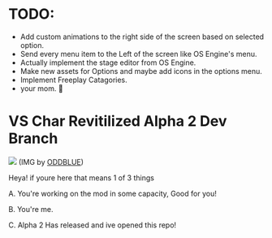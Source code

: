 # TODO:
* Add custom animations to the right side of the screen based on selected option.
* Send every menu item to the Left of the screen like OS Engine's menu.
* Actually implement the stage editor from OS Engine.
* Make new assets for Options and maybe add icons in the options menu.
* Implement Freeplay Catagories.
* your mom. :troll:

# VS Char Revitilized Alpha 2 Dev Branch
![](https://vscharimagefiles.neocities.org/imgs/NEWimages/idk%20man%20this%20looks%20cool.png) 
(IMG by [ODDBLUE](https://www.youtube.com/channel/UC9lI9voKG3IHdtWIm6TC08Q))

Heya! if youre here that means 1 of 3 things

A. You're working on the mod in some capacity, Good for you!

B. You're me.

C. Alpha 2 Has released and ive opened this repo!
